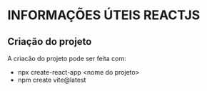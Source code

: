 # INFORMAÇÕES ÚTEIS REACTJS

## Criação do projeto

A criacão do projeto pode ser feita com:

* npx create-react-app \<nome do projeto>
* npm create vite@latest